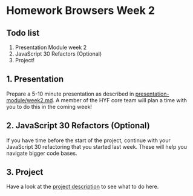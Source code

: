 # Homework Browsers Week 2

## **Todo list**

1. Presentation Module week 2
2. JavaScript 30 Refactors (Optional)
3. Project!

## **1. Presentation**

Prepare a 5-10 minute presentation as described in [presentation-module/week2.md](https://github.com/HackYourFuture/presentation-module/blob/main/week2.md). A member of the HYF core team will plan a time with you to do this in the coming week!

## **2. JavaScript 30 Refactors (Optional)**

If you have time before the start of the project, continue with your JavaScript 30 refactoring that you started last week. These will help you navigate bigger code bases.

## **3. Project**

Have a look at the [project description](../PROJECT.md) to see what to do here.

